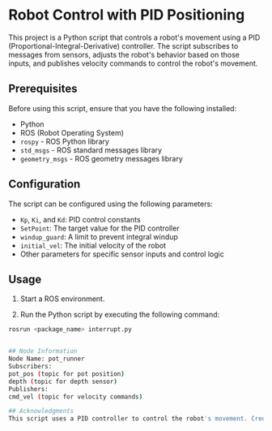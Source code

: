 # Robot Control with PID Positioning

This project is a Python script that controls a robot's movement using a PID (Proportional-Integral-Derivative) controller. The script subscribes to messages from sensors, adjusts the robot's behavior based on those inputs, and publishes velocity commands to control the robot's movement.

## Prerequisites

Before using this script, ensure that you have the following installed:

- Python
- ROS (Robot Operating System)
- `rospy` - ROS Python library
- `std_msgs` - ROS standard messages library
- `geometry_msgs` - ROS geometry messages library

## Configuration

The script can be configured using the following parameters:

- `Kp`, `Ki`, and `Kd`: PID control constants
- `SetPoint`: The target value for the PID controller
- `windup_guard`: A limit to prevent integral windup
- `initial_vel`: The initial velocity of the robot
- Other parameters for specific sensor inputs and control logic

## Usage

1. Start a ROS environment.

2. Run the Python script by executing the following command:

```bash
rosrun <package_name> interrupt.py


## Node Information
Node Name: pot_runner
Subscribers:
pot_pos (topic for pot position)
depth (topic for depth sensor)
Publishers:
cmd_vel (topic for velocity commands)

## Acknowledgments
This script uses a PID controller to control the robot's movement. Credit to the creators of the PID control algorithm.
